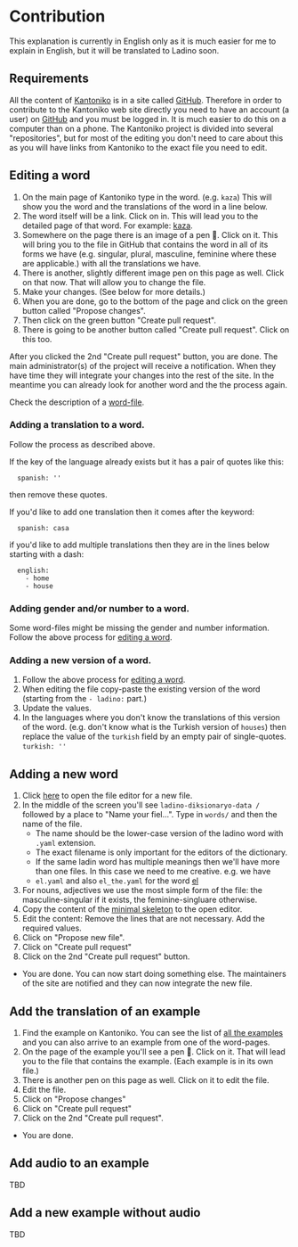 # Contribution

This explanation is currently in English only as it is much easier for me to explain in English, but it will be translated to Ladino soon.

## Requirements

All the content of [Kantoniko](https://kantoniko.com/) is in a site called [GitHub](https://github.com/). Therefore in order to contribute to the Kantoniko web site directly you need to have an account (a user) on [GitHub](https://github.com/) and you must be logged in. It is much easier to do this on a computer than on a phone. The Kantoniko project is divided into several "repositories", but for most of the editing you don't need to care about this as you will have links from Kantoniko to the exact file you need to edit.

## Editing a word

1. On the main page of Kantoniko type in the word. (e.g. `kaza`) This will show you the word and the translations of the word in a line below.
1. The word itself will be a link. Click on in. This will lead you to the detailed page of that word. For example: [kaza](https://kantoniko.com/words/ladino/kaza).
1. Somewhere on the page there is an image of a pen  📝. Click on it. This will bring you to the file in GitHub that contains the word in all of its forms we have (e.g. singular, plural, masculine, feminine where these are applicable.) with all the translations we have.
1. There is another, slightly different image pen on this page as well. Click on that now. That will allow you to change the file.
1. Make your changes. (See below for more details.)
1. When you are done, go to the bottom of the page and click on the green button called "Propose changes".
1. Then click on the green button "Create pull request".
1. There is going to be another button called "Create pull request". Click on this too.

After you clicked the 2nd "Create pull request" button, you are done. The main administrator(s) of the project will receive a notification. When they have time they will integrate your changes into the rest of the site. In the meantime you can already look for another word and the the process again.

Check the description of a [word-file](WORD.md).

### Adding a translation to a word.

Follow the process as described above.

If the key of the language already exists but it has a pair of quotes like this:
```
  spanish: ''
```

then remove these quotes.

If you'd like to add one translation then it comes after the keyword:
```
  spanish: casa
```

if you'd like to add multiple translations then they are in the lines below starting with a dash:
```
  english:
    - home
    - house
```


### Adding gender and/or number to a word.

Some word-files might be missing the gender and number information. Follow the above process for [editing a word](#editing-a-word).

### Adding a new version of a word.

1. Follow the above process for [editing a word](#editing-a-word).
1. When editing the file copy-paste the existing version of the word (starting from the `- ladino:` part.)
1. Update the values.
1. In the languages where you don't know the translations of this version of the word. (e.g. don't know what is the Turkish version of `houses`) then replace the value of the `turkish` field by an empty pair of single-quotes. `turkish: ''`

## Adding a new word

1. Click [here](https://github.com/kantoniko/ladino-diksionaryo-data/new/main) to open the file editor for a new file.
1. In the middle of the screen you'll see `ladino-diksionaryo-data /` followed by a place to "Name your fiel...". Type in `words/` and then the name of the file.
    * The name should be the lower-case version of the ladino word with `.yaml` extension.
    * The exact filename is only important for the editors of the dictionary.
    * If the same ladin word has multiple meanings then we'll have more than one files. In this case we need to me creative. e.g. we have
    * `el.yaml` and also `el_the.yaml` for the word [el](https://kantoniko.com/words/ladino/el)
1. For nouns, adjectives we use the most simple form of the file: the masculine-singular if it exists, the feminine-singluare otherwise.
1. Copy the content of the [minimal skeleton](skeletons/minimal.yaml) to the open editor.
1. Edit the content: Remove the lines that are not necessary. Add the required values.
1. Click on "Propose new file".
1. Click on "Create pull request"
1. Click on the 2nd "Create pull request" button.

* You are done. You can now start doing something else. The maintainers of the site are notified and they can now integrate the new file.

## Add the translation of an example

1. Find the example on Kantoniko. You can see the list of [all the examples](https://kantoniko.com/egzempios/) and you can also arrive to an example from one of the word-pages.
1. On the page of the example you'll see a pen 📝. Click on it. That will lead you to the file that contains the example. (Each example is in its own file.)
1. There is another pen on this page as well. Click on it to edit the file.
1. Edit the file.
1. Click on "Propose changes"
1. Click on "Create pull request"
1. Click on the 2nd "Create pull request".

* You are done.

## Add audio to an example

TBD

## Add a new example without audio

TBD


